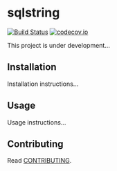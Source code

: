 # sqlstring

[![Build Status](https://travis-ci.org/saun4app/sqlstring.svg?branch=master)](https://travis-ci.org/saun4app/sqlstring)
[![codecov.io](https://codecov.io/github/hbetts/orbitalpy/coverage.svg?branch=master)](https://codecov.io/github/saun4app/sqlstring?branch=master)

This project is under development...

## Installation

Installation instructions...

## Usage

Usage instructions...

## Contributing

Read [CONTRIBUTING](CONTRIBUTING.md).

